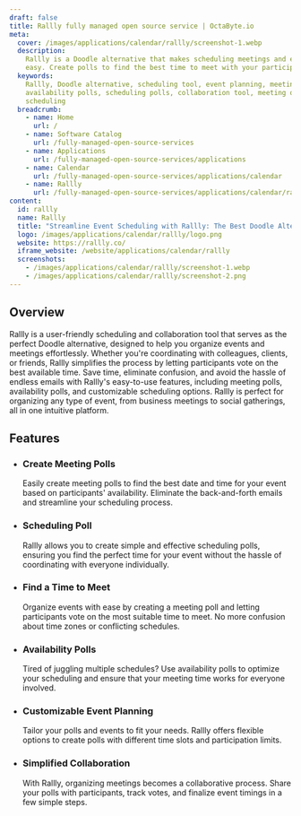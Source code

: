 ```yaml
---
draft: false
title: Rallly fully managed open source service | OctaByte.io
meta:
  cover: /images/applications/calendar/rallly/screenshot-1.webp
  description:
    Rallly is a Doodle alternative that makes scheduling meetings and events
    easy. Create polls to find the best time to meet with your participants.
  keywords:
    Rallly, Doodle alternative, scheduling tool, event planning, meeting polls,
    availability polls, scheduling polls, collaboration tool, meeting organizer, event
    scheduling
  breadcrumb:
    - name: Home
      url: /
    - name: Software Catalog
      url: /fully-managed-open-source-services
    - name: Applications
      url: /fully-managed-open-source-services/applications
    - name: Calendar
      url: /fully-managed-open-source-services/applications/calendar
    - name: Rallly
      url: /fully-managed-open-source-services/applications/calendar/rallly
content:
  id: rallly
  name: Rallly
  title: "Streamline Event Scheduling with Rallly: The Best Doodle Alternative"
  logo: /images/applications/calendar/rallly/logo.png
  website: https://rallly.co/
  iframe_website: /website/applications/calendar/rallly
  screenshots:
    - /images/applications/calendar/rallly/screenshot-1.webp
    - /images/applications/calendar/rallly/screenshot-2.png
---
```


## Overview

Rallly is a user-friendly scheduling and collaboration tool that serves as the perfect Doodle alternative, designed to help you organize events and meetings effortlessly. Whether you're coordinating with colleagues, clients, or friends, Rallly simplifies the process by letting participants vote on the best available time. Save time, eliminate confusion, and avoid the hassle of endless emails with Rallly's easy-to-use features, including meeting polls, availability polls, and customizable scheduling options. Rallly is perfect for organizing any type of event, from business meetings to social gatherings, all in one intuitive platform.

## Features

- ### Create Meeting Polls

  Easily create meeting polls to find the best date and time for your event based on participants' availability. Eliminate the back-and-forth emails and streamline your scheduling process.

- ### Scheduling Poll

  Rallly allows you to create simple and effective scheduling polls, ensuring you find the perfect time for your event without the hassle of coordinating with everyone individually.

- ### Find a Time to Meet

  Organize events with ease by creating a meeting poll and letting participants vote on the most suitable time to meet. No more confusion about time zones or conflicting schedules.

- ### Availability Polls

  Tired of juggling multiple schedules? Use availability polls to optimize your scheduling and ensure that your meeting time works for everyone involved.

- ### Customizable Event Planning

  Tailor your polls and events to fit your needs. Rallly offers flexible options to create polls with different time slots and participation limits.

- ### Simplified Collaboration

  With Rallly, organizing meetings becomes a collaborative process. Share your polls with participants, track votes, and finalize event timings in a few simple steps.
